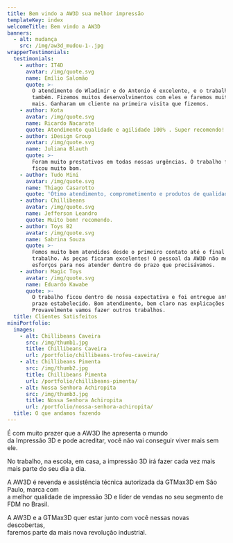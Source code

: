 ```yaml
---
title: Bem vindo a AW3D sua melhor impressão
templateKey: index
welcomeTitle: Bem vindo a AW3D
banners:
  - alt: mudança
    src: /img/aw3d_mudou-1-.jpg
wrapperTestimonials:
  testimonials:
    - author: IT4D
      avatar: /img/quote.svg
      name: Emílio Salomão
      quote: >-
        O atendimento do Wladimir e do Antonio é excelente, e o trabalho deles
        também. Fizemos muitos desenvolvimentos com eles e faremos muitos outros
        mais. Ganharam um cliente na primeira visita que fizemos.
    - author: Kota
      avatar: /img/quote.svg
      name: Ricardo Nacarate
      quote: Atendimento qualidade e agilidade 100% . Super recomendo!
    - author: iDesign Group
      avatar: /img/quote.svg
      name: Juliana Blauth
      quote: >-
        Foram muito prestativos em todas nossas urgências. O trabalho final
        ficou muito bom.
    - author: Tudo Mini
      avatar: /img/quote.svg
      name: Thiago Casarotto
      quote: 'Ótimo atendimento, comprometimento e produtos de qualidade.'
    - author: Chillibeans
      avatar: /img/quote.svg
      name: Jefferson Leandro
      quote: Muito bom! recomendo.
    - author: Toys B2
      avatar: /img/quote.svg
      name: Sabrina Souza
      quote: >-
        Fomos muito bem atendidos desde o primeiro contato até o final do
        trabalho. As peças ficaram excelentes! O pessoal da AW3D não mediu
        esforços para nos atender dentro do prazo que precisávamos.
    - author: Magic Toys
      avatar: /img/quote.svg
      name: Eduardo Kawabe
      quote: >-
        O trabalho ficou dentro de nossa expectativa e foi entregue antes do
        prazo estabelecido. Bom atendimento, bem claro nas explicações .
        Provavelmente vamos fazer outros trabalhos.
  title: Clientes Satisfeitos
miniPortfolio:
  images:
    - alt: Chillibeans Caveira
      src: /img/thumb1.jpg
      title: Chillibeans Caveira
      url: /portfolio/chillibeans-trofeu-caveira/
    - alt: Chillibeans Pimenta
      src: /img/thumb2.jpg
      title: Chillibeans Pimenta
      url: /portfolio/chillibeans-pimenta/
    - alt: Nossa Senhora Achiropita
      src: /img/thumb3.jpg
      title: Nossa Senhora Achiropita
      url: /portfolio/nossa-senhora-achiropita/
  title: O que andamos fazendo
---
```

É com muito prazer que a AW3D lhe apresenta o mundo<br/>
da Impressão 3D e pode acreditar, você não vai conseguir viver mais sem ele.

No trabalho, na escola, em casa, a impressão 3D irá fazer cada vez mais mais parte do seu dia a dia.

A AW3D é revenda e assistência técnica autorizada da GTMax3D em São Paulo, marca com<br/>
a melhor qualidade de impressão 3D e líder de vendas no seu segmento de FDM no Brasil.

A AW3D e a GTMax3D quer estar junto com você nessas novas descobertas,<br/>
faremos parte da mais nova revolução industrial.
